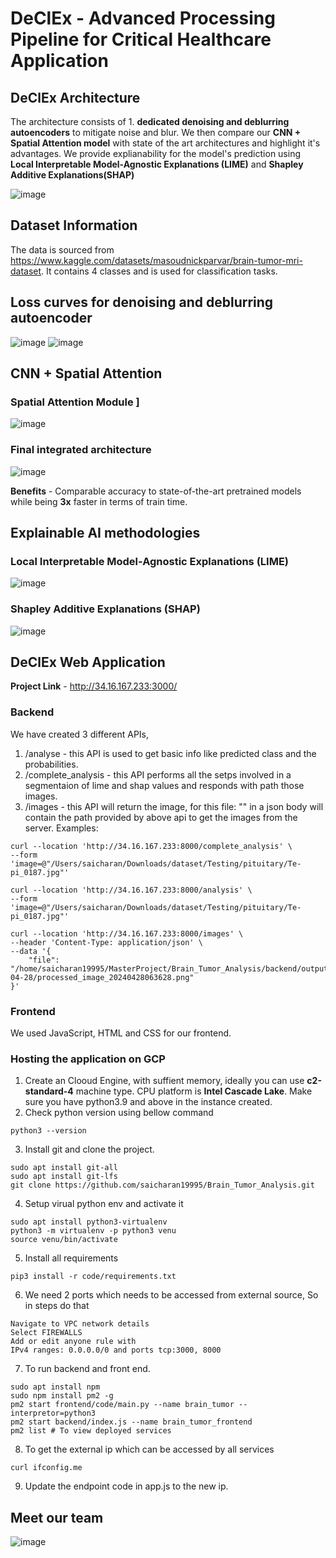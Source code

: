  # DeClEx - Advanced Processing Pipeline for Critical Healthcare Application

## DeClEx Architecture 
The architecture consists of 1. **dedicated denoising and deblurring autoencoders** to mitigate noise and blur. We then compare our **CNN + Spatial Attention model** with state of the art architectures and highlight it's advantages. 
We provide explianability for the model's prediction using **Local Interpretable Model-Agnostic Explanations (LIME)** and **Shapley Additive Explanations(SHAP)**

![image](https://github.com/GauravYS/Job-Portal-Application/assets/116845183/8b9f00b6-4602-4d4a-a062-5a1efb641ffb)

## Dataset Information 
The data is sourced from https://www.kaggle.com/datasets/masoudnickparvar/brain-tumor-mri-dataset. It contains 4 classes and is used for classification tasks. 

## Loss curves for denoising and deblurring autoencoder
![image](https://github.com/GauravYS/Master-Project-Group-2/assets/116845183/86023eab-9c25-4ea1-ab42-bd91e776297f)  ![image](https://github.com/GauravYS/Master-Project-Group-2/assets/116845183/1b3e91df-b89f-4b18-aabe-afc36624c81d)

## CNN + Spatial Attention 
### Spatial Attention Module ]
![image](https://github.com/GauravYS/Master-Project-Group-2/assets/116845183/bd08bbe2-595b-4f35-90aa-ab17ed3e9897)

### Final integrated architecture 
![image](https://github.com/GauravYS/Master-Project-Group-2/assets/116845183/71931ebf-8b26-484b-8ddf-5edfaff2da12)

**Benefits** - Comparable accuracy to state-of-the-art pretrained models while being **3x** faster in terms of train time. 

## Explainable AI methodologies 
### Local Interpretable Model-Agnostic Explanations (LIME)
![image](https://github.com/GauravYS/Master-Project-Group-2/assets/116845183/429c1d59-6b92-4cc8-b315-d461f67af729)
### Shapley Additive Explanations (SHAP)
![image](https://github.com/GauravYS/Master-Project-Group-2/assets/116845183/6c97b4f9-d485-4dc6-8a2e-d018a83ee042)

## DeClEx Web Application 
 **Project Link** - http://34.16.167.233:3000/
 ### Backend 
 We have created 3 different APIs,
1. /analyse - this API is used to get basic info like predicted class and the probabilities.
2. /complete_analysis -  this API performs all the setps involved in a segmentaion of lime and shap values and responds with path those images.
3. /images - this API will return the image, for this file: "" in a json body will contain the path provided by above api to get the images from the server.
Examples:
```
curl --location 'http://34.16.167.233:8000/complete_analysis' \
--form 'image=@"/Users/saicharan/Downloads/dataset/Testing/pituitary/Te-pi_0187.jpg"'

curl --location 'http://34.16.167.233:8000/analysis' \
--form 'image=@"/Users/saicharan/Downloads/dataset/Testing/pituitary/Te-pi_0187.jpg"'

curl --location 'http://34.16.167.233:8000/images' \
--header 'Content-Type: application/json' \
--data '{
    "file": "/home/saicharan19995/MasterProject/Brain_Tumor_Analysis/backend/output/2024-04-28/processed_image_20240428063628.png"
}'
```
### Frontend 
We used JavaScript, HTML and CSS for our frontend. 

### Hosting the application on GCP 
1. Create an Clooud Engine, with suffient memory, ideally you can use **c2-standard-4** machine type. CPU platform is **Intel Cascade Lake**. Make sure you have python3.9 and above in the instance created.
2. Check python version using bellow command
``` 
python3 --version
```
3. Install git and clone the project.
``` 
sudo apt install git-all
sudo apt install git-lfs
git clone https://github.com/saicharan19995/Brain_Tumor_Analysis.git
```
4. Setup virual python env and activate it
```
sudo apt install python3-virtualenv
python3 -m virtualenv -p python3 venu
source venu/bin/activate
```
5. Install all requirements
```
pip3 install -r code/requirements.txt
```
6. We need 2 ports which needs to be accessed from external source, So in steps do that
```
Navigate to VPC network details
Select FIREWALLS
Add or edit anyone rule with
IPv4 ranges: 0.0.0.0/0 and ports tcp:3000, 8000
```
7. To run backend and front end.
```
sudo apt install npm
sudo npm install pm2 -g
pm2 start frontend/code/main.py --name brain_tumor --interpretor=python3
pm2 start backend/index.js --name brain_tumor_frontend
pm2 list # To view deployed services
```
8. To get the external ip which can be accessed by all services
```
curl ifconfig.me
```
9. Update the endpoint code in app.js to the new ip.

## Meet our team 
![image](https://github.com/GauravYS/Master-Project-Group-2/assets/116845183/a604f580-d6b2-41de-a2be-3d1eaf1c6d46)


 







